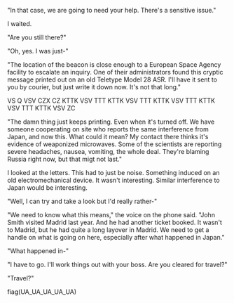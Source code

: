"In that case, we are going to need your help. There's a sensitive issue."

I waited. 

"Are you still there?"

"Oh, yes. I was just-"

"The location of the beacon is close enough to a European Space Agency facility to escalate an inquiry. One of their administrators found this cryptic message printed out on an old Teletype Model 28 ASR. I'll have it sent to you by courier, but just write it down now. It's not that long."

VS Q VSV CZX CZ KTTK VSV TTT KTTK VSV TTT KTTK VSV TTT KTTK VSV TTT KTTK VSV ZC 

"The damn thing just keeps printing. Even when it's turned off. We have someone cooperating on site who reports the same interference from Japan, and now this. What could it mean? My contact there thinks it's evidence of weaponized microwaves. Some of the scientists are reporting severe headaches, nausea, vomiting, the whole deal. They're blaming Russia right now, but that migt not last."

I looked at the letters. This had to just be noise. Something induced on an old electromechanical device. It wasn't interesting. Similar interference to Japan would be interesting. 

"Well, I can try and take a look but I'd really rather-"

"We need to know what this means," the voice on the phone said. "John Smith visited Madrid last year. And he had another ticket booked. It wasn't to Madrid, but he had quite a long layover in Madrid. We need to get a handle on what is going on here, especially after what happened in Japan."

"What happened in-"

"I have to go. I'll work things out with your boss. Are you cleared for travel?"

"Travel?" 

fiag(UA_UA_UA_UA_UA)
